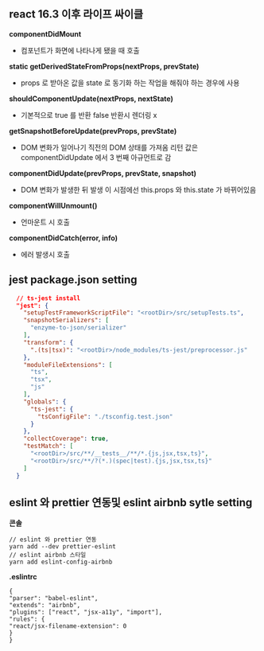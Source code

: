 ## react 16.3 이후 라이프 싸이클

**componentDidMount**

- 컴포넌트가 화면에 나타나게 됐을 때 호출

**static getDerivedStateFromProps(nextProps, prevState)**

- props 로 받아온 값을 state 로 동기화 하는 작업을 해줘야 하는 경우에 사용

**shouldComponentUpdate(nextProps, nextState)**

- 기본적으로 true 를 반환 false 반환시 렌더링 x

**getSnapshotBeforeUpdate(prevProps, prevState)**

- DOM 변화가 일어나기 직전의 DOM 상태를 가져옴 리턴 값은 componentDidUpdate 에서 3 번째 아규먼트로 감

**componentDidUpdate(prevProps, prevState, snapshot)**

- DOM 변화가 발생한 뒤 발생 이 시점에선 this.props 와 this.state 가 바뀌어있음

**componentWillUnmount()**

- 언마운트 시 호출

**componentDidCatch(error, info)**

- 에러 발생시 호출

## jest package.json setting

```json
  // ts-jest install
  "jest": {
    "setupTestFrameworkScriptFile": "<rootDir>/src/setupTests.ts",
    "snapshotSerializers": [
      "enzyme-to-json/serializer"
    ],
    "transform": {
      ".(ts|tsx)": "<rootDir>/node_modules/ts-jest/preprocessor.js"
    },
    "moduleFileExtensions": [
      "ts",
      "tsx",
      "js"
    ],
    "globals": {
      "ts-jest": {
        "tsConfigFile": "./tsconfig.test.json"
      }
    },
    "collectCoverage": true,
    "testMatch": [
      "<rootDir>/src/**/__tests__/**/*.{js,jsx,tsx,ts}",
      "<rootDir>/src/**/?(*.)(spec|test).{js,jsx,tsx,ts}"
    ]
  }
```

## eslint 와 prettier 연동및 eslint airbnb sytle setting

**콘솔**

```
// eslint 와 prettier 연동
yarn add --dev prettier-eslint
// eslint airbnb 스타일
yarn add eslint-config-airbnb

```

**.eslintrc**

```
{
"parser": "babel-eslint",
"extends": "airbnb",
"plugins": ["react", "jsx-a11y", "import"],
"rules": {
"react/jsx-filename-extension": 0
}
}
```
